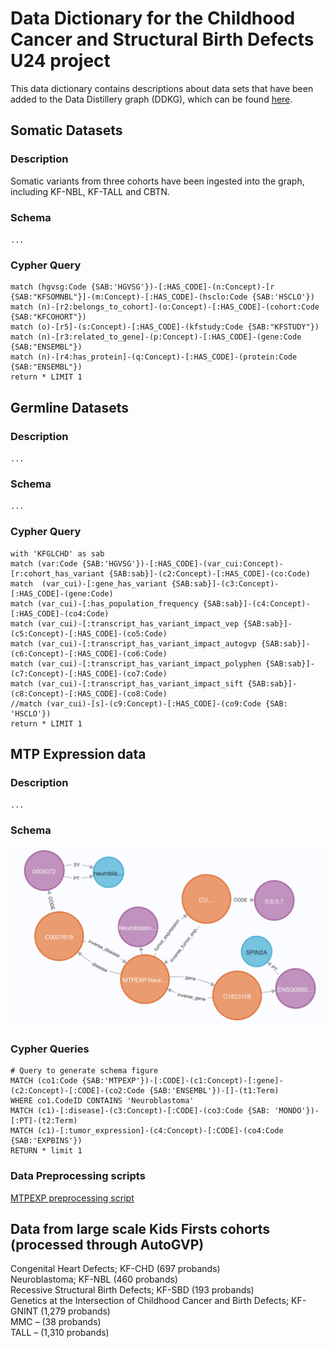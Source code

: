 # Data Dictionary for the Childhood Cancer and Structural Birth Defects U24 project
This data dictionary contains descriptions about data sets that have been added to the Data Distillery graph (DDKG), which can be found [here](https://github.com/nih-cfde/data-distillery/blob/main/DataDistillery29August2025/DD_29August2025_data_dictionary.md).



## Somatic Datasets

### Description
Somatic variants from three cohorts have been ingested into the graph, including KF-NBL, KF-TALL and CBTN.

### Schema 
`...`
### Cypher Query
```cypher
match (hgvsg:Code {SAB:'HGVSG'})-[:HAS_CODE]-(n:Concept)-[r {SAB:"KFSOMNBL"}]-(m:Concept)-[:HAS_CODE]-(hsclo:Code {SAB:'HSCLO'})  
match (n)-[r2:belongs_to_cohort]-(o:Concept)-[:HAS_CODE]-(cohort:Code {SAB:"KFCOHORT"})
match (o)-[r5]-(s:Concept)-[:HAS_CODE]-(kfstudy:Code {SAB:"KFSTUDY"})
match (n)-[r3:related_to_gene]-(p:Concept)-[:HAS_CODE]-(gene:Code {SAB:"ENSEMBL"})
match (n)-[r4:has_protein]-(q:Concept)-[:HAS_CODE]-(protein:Code {SAB:"ENSEMBL"})
return * LIMIT 1
```


## Germline Datasets

### Description
`...`
### Schema 
`...`
### Cypher Query
```cypher
with 'KFGLCHD' as sab
match (var:Code {SAB:'HGVSG'})-[:HAS_CODE]-(var_cui:Concept)-[r:cohort_has_variant {SAB:sab}]-(c2:Concept)-[:HAS_CODE]-(co:Code)
match  (var_cui)-[:gene_has_variant {SAB:sab}]-(c3:Concept)-[:HAS_CODE]-(gene:Code) 
match (var_cui)-[:has_population_frequency {SAB:sab}]-(c4:Concept)-[:HAS_CODE]-(co4:Code)
match (var_cui)-[:transcript_has_variant_impact_vep {SAB:sab}]-(c5:Concept)-[:HAS_CODE]-(co5:Code)
match (var_cui)-[:transcript_has_variant_impact_autogvp {SAB:sab}]-(c6:Concept)-[:HAS_CODE]-(co6:Code)
match (var_cui)-[:transcript_has_variant_impact_polyphen {SAB:sab}]-(c7:Concept)-[:HAS_CODE]-(co7:Code)
match (var_cui)-[:transcript_has_variant_impact_sift {SAB:sab}]-(c8:Concept)-[:HAS_CODE]-(co8:Code)
//match (var_cui)-[s]-(c9:Concept)-[:HAS_CODE]-(co9:Code {SAB: 'HSCLO'})
return * LIMIT 1
```
## MTP Expression data

### Description

`...`

### Schema
![](https://github.com/U24-CC-BD-Taylor-2024/Childhood_Cancer_Birth_Defects_Taylor_U24/blob/main/preprocessing/MTP_expression/Screenshot%202025-07-14%20at%2011.11.14%20AM.png)
### Cypher Queries
```
# Query to generate schema figure
MATCH (co1:Code {SAB:'MTPEXP'})-[:CODE]-(c1:Concept)-[:gene]-(c2:Concept)-[:CODE]-(co2:Code {SAB:'ENSEMBL'})-[]-(t1:Term) 
WHERE co1.CodeID CONTAINS 'Neuroblastoma'
MATCH (c1)-[:disease]-(c3:Concept)-[:CODE]-(co3:Code {SAB: 'MONDO'})-[:PT]-(t2:Term)
MATCH (c1)-[:tumor_expression]-(c4:Concept)-[:CODE]-(co4:Code {SAB:'EXPBINS'})
RETURN * limit 1
```
### Data Preprocessing scripts
[MTPEXP preprocessing script](https://github.com/U24-CC-BD-Taylor-2024/Childhood_Cancer_Birth_Defects_Taylor_U24/blob/main/preprocessing/MTP_expression/gene_counts_rsem_expected_count_collapsed_deseq.ipynb)


## Data from large scale Kids Firsts cohorts (processed through AutoGVP)

Congenital Heart Defects; KF-CHD (697 probands)  
Neuroblastoma; KF-NBL (460 probands)  
Recessive Structural Birth Defects; KF-SBD  (193 probands)  
Genetics at the Intersection of Childhood Cancer and Birth Defects; KF-GNINT (1,279 probands)  
MMC – (38 probands)  
TALL – (1,310 probands)  





